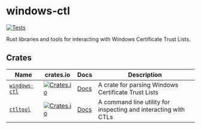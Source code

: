 # windows-ctl

[![Tests](https://github.com/trailofbits/windows-ctl/actions/workflows/tests.yml/badge.svg)](https://github.com/trailofbits/windows-ctl/actions/workflows/tests.yml)

Rust libraries and tools for interacting with Windows Certificate Trust Lists.

## Crates

| Name | crates.io | Docs | Description |
| ---- | --------- | -----| ----------- |
| [`windows-ctl`](./windows-ctl/) | [![Crates.io](https://img.shields.io/crates/v/windows-ctl)](https://crates.io/crates/windows-ctl) | [Docs](https://docs.rs/windows-ctl/latest/windows_ctl/) | A crate for parsing Windows Certificate Trust Lists |
| [`ctltool`](./ctltool/) | [![Crates.io](https://img.shields.io/crates/v/ctltool)](https://crates.io/crates/ctltool) | [Docs](https://docs.rs/ctltool/latest/ctltool/) | A command line utility for inspecting and interacting with CTLs |
